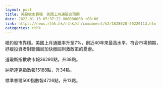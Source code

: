 ```yaml
---
layout: post
title: 美股收市靠穩　美國上月通脹合預期
date: 2022-01-13 05:37:22.000000000 +08:00
link: https://news.rthk.hk/rthk/ch/component/k2/1628628-20220113.htm
categories: rthk
---
```


紐約股市靠穩。美國上月通脹率升至7%，創近40年來最高水平，符合市場預期，紓緩投資者對聯儲局加快撤回刺激政策的憂慮。

道瓊斯指數收市報36290點，升38點。

納斯達克指數報15188點，升34點。

標準普爾500指數報4726點，升13點。
